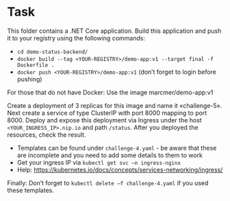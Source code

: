 # Task

This folder contains a .NET Core application. Build this application and push it to your registry using the following commands:
- `cd demo-status-backend/`
- `docker build --tag <YOUR-REGISTRY>/demo-app:v1 --target final -f Dockerfile .`
- `docker push <YOUR-REGISTRY>/demo-app:v1` (don’t forget to login before pushing)

For those that do not have Docker: Use the image marcmer/demo-app:v1

Create a deployment of 3 replicas for this image and name it «challenge-5». Next create a service of type ClusterIP with port 8000 mapping to port 8000. Deploy and expose this deployment via Ingress under the host `<YOUR_INGRESS_IP>.nip.io` and path `/status`. After you deployed the resources, check the result.
- Templates can be found under `challenge-4.yaml` - be aware that these are incomplete and you need to add some details to them to work
- Get your ingress IP via `kubectl get svc –n ingress-nginx`
- Help: https://kubernetes.io/docs/concepts/services-networking/ingress/ 


Finally: Don’t forget to `kubectl delete –f challenge-4.yaml` if you used these templates.
